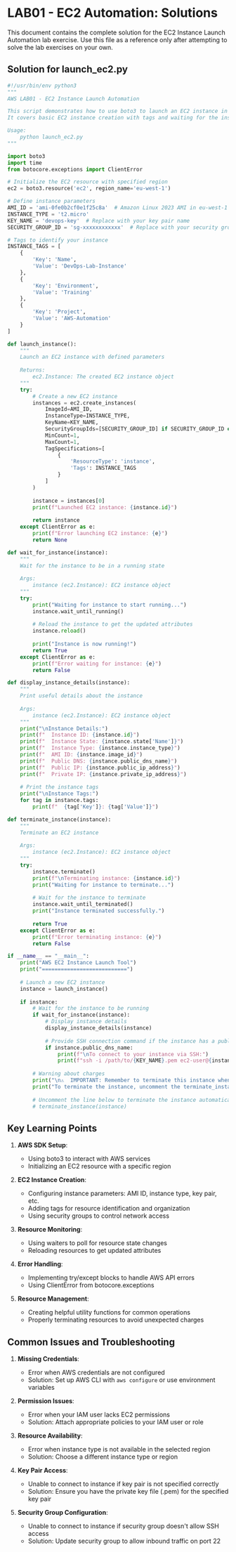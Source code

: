 # LAB01 - EC2 Automation: Solutions

This document contains the complete solution for the EC2 Instance Launch Automation lab exercise. Use this file as a reference only after attempting to solve the lab exercises on your own.

## Solution for launch_ec2.py

```python
#!/usr/bin/env python3
"""
AWS LAB01 - EC2 Instance Launch Automation

This script demonstrates how to use boto3 to launch an EC2 instance in AWS.
It covers basic EC2 instance creation with tags and waiting for the instance to be ready.

Usage:
    python launch_ec2.py
"""

import boto3
import time
from botocore.exceptions import ClientError

# Initialize the EC2 resource with specified region
ec2 = boto3.resource('ec2', region_name='eu-west-1')

# Define instance parameters
AMI_ID = 'ami-0fe0b2cf0e1f25c8a'  # Amazon Linux 2023 AMI in eu-west-1
INSTANCE_TYPE = 't2.micro'
KEY_NAME = 'devops-key'  # Replace with your key pair name
SECURITY_GROUP_ID = 'sg-xxxxxxxxxxxx'  # Replace with your security group ID

# Tags to identify your instance
INSTANCE_TAGS = [
    {
        'Key': 'Name',
        'Value': 'DevOps-Lab-Instance'
    },
    {
        'Key': 'Environment',
        'Value': 'Training'
    },
    {
        'Key': 'Project',
        'Value': 'AWS-Automation'
    }
]

def launch_instance():
    """
    Launch an EC2 instance with defined parameters
    
    Returns:
        ec2.Instance: The created EC2 instance object
    """
    try:
        # Create a new EC2 instance
        instances = ec2.create_instances(
            ImageId=AMI_ID,
            InstanceType=INSTANCE_TYPE,
            KeyName=KEY_NAME,
            SecurityGroupIds=[SECURITY_GROUP_ID] if SECURITY_GROUP_ID else None,
            MinCount=1,
            MaxCount=1,
            TagSpecifications=[
                {
                    'ResourceType': 'instance',
                    'Tags': INSTANCE_TAGS
                }
            ]
        )
        
        instance = instances[0]
        print(f"Launched EC2 instance: {instance.id}")
        
        return instance
    except ClientError as e:
        print(f"Error launching EC2 instance: {e}")
        return None

def wait_for_instance(instance):
    """
    Wait for the instance to be in a running state
    
    Args:
        instance (ec2.Instance): EC2 instance object
    """
    try:
        print("Waiting for instance to start running...")
        instance.wait_until_running()
        
        # Reload the instance to get the updated attributes
        instance.reload()
        
        print("Instance is now running!")
        return True
    except ClientError as e:
        print(f"Error waiting for instance: {e}")
        return False

def display_instance_details(instance):
    """
    Print useful details about the instance
    
    Args:
        instance (ec2.Instance): EC2 instance object
    """
    print("\nInstance Details:")
    print(f"  Instance ID: {instance.id}")
    print(f"  Instance State: {instance.state['Name']}")
    print(f"  Instance Type: {instance.instance_type}")
    print(f"  AMI ID: {instance.image_id}")
    print(f"  Public DNS: {instance.public_dns_name}")
    print(f"  Public IP: {instance.public_ip_address}")
    print(f"  Private IP: {instance.private_ip_address}")
    
    # Print the instance tags
    print("\nInstance Tags:")
    for tag in instance.tags:
        print(f"  {tag['Key']}: {tag['Value']}")

def terminate_instance(instance):
    """
    Terminate an EC2 instance
    
    Args:
        instance (ec2.Instance): EC2 instance object
    """
    try:
        instance.terminate()
        print(f"\nTerminating instance: {instance.id}")
        print("Waiting for instance to terminate...")
        
        # Wait for the instance to terminate
        instance.wait_until_terminated()
        print("Instance terminated successfully.")
        
        return True
    except ClientError as e:
        print(f"Error terminating instance: {e}")
        return False

if __name__ == "__main__":
    print("AWS EC2 Instance Launch Tool")
    print("===========================")
    
    # Launch a new EC2 instance
    instance = launch_instance()
    
    if instance:
        # Wait for the instance to be running
        if wait_for_instance(instance):
            # Display instance details
            display_instance_details(instance)
            
            # Provide SSH connection command if the instance has a public DNS
            if instance.public_dns_name:
                print(f"\nTo connect to your instance via SSH:")
                print(f"ssh -i /path/to/{KEY_NAME}.pem ec2-user@{instance.public_dns_name}")
        
        # Warning about charges
        print("\n⚠️  IMPORTANT: Remember to terminate this instance when done to avoid charges!")
        print("To terminate the instance, uncomment the terminate_instance call below or use the AWS console.")
        
        # Uncomment the line below to terminate the instance automatically
        # terminate_instance(instance)
```

## Key Learning Points

1. **AWS SDK Setup**:
   - Using boto3 to interact with AWS services
   - Initializing an EC2 resource with a specific region

2. **EC2 Instance Creation**:
   - Configuring instance parameters: AMI ID, instance type, key pair, etc.
   - Adding tags for resource identification and organization
   - Using security groups to control network access

3. **Resource Monitoring**:
   - Using waiters to poll for resource state changes
   - Reloading resources to get updated attributes

4. **Error Handling**:
   - Implementing try/except blocks to handle AWS API errors
   - Using ClientError from botocore.exceptions

5. **Resource Management**:
   - Creating helpful utility functions for common operations
   - Properly terminating resources to avoid unexpected charges

## Common Issues and Troubleshooting

1. **Missing Credentials**:
   - Error when AWS credentials are not configured
   - Solution: Set up AWS CLI with `aws configure` or use environment variables

2. **Permission Issues**:
   - Error when your IAM user lacks EC2 permissions
   - Solution: Attach appropriate policies to your IAM user or role

3. **Resource Availability**:
   - Error when instance type is not available in the selected region
   - Solution: Choose a different instance type or region

4. **Key Pair Access**:
   - Unable to connect to instance if key pair is not specified correctly
   - Solution: Ensure you have the private key file (.pem) for the specified key pair

5. **Security Group Configuration**:
   - Unable to connect to instance if security group doesn't allow SSH access
   - Solution: Update security group to allow inbound traffic on port 22 